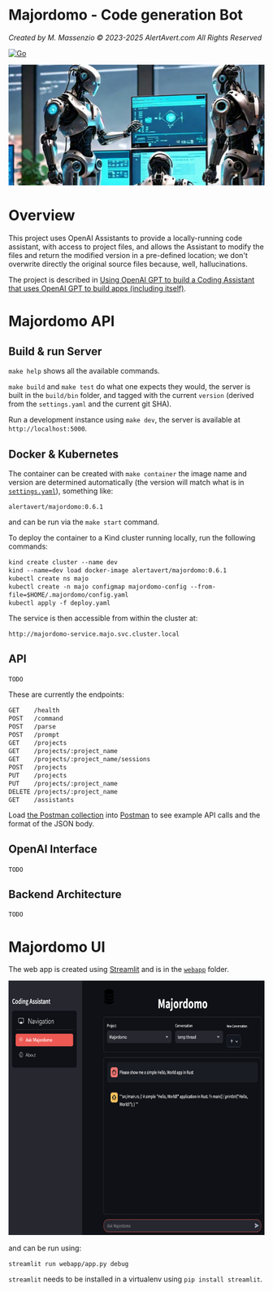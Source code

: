 # Majordomo - Code generation Bot
*Created by M. Massenzio &copy; 2023-2025 AlertAvert.com All Rights Reserved*

[![Go](https://github.com/alertavert/majordomo/actions/workflows/test.yml/badge.svg?branch=main)](https://github.com/alertavert/majordomo/actions/workflows/test.yml)

![Bots, bots everywhere](docs/images/team-of-robots.jpeg)

# Overview

This project uses OpenAI Assistants to provide a locally-running code assistant, with access to project files, and allows the Assistant to modify the files and return the modified version in a pre-defined location; we don't overwrite directly the original source files because, well, hallucinations.

The project is described in [Using OpenAI GPT to build a Coding Assistant that uses OpenAI GPT to build apps (including itself)](https://codetrips.com/2023/11/19/using-openai-gpt-to-build-a-coding-assistant-that-uses-openai-gpt-to-build-apps-including-itself/).


# Majordomo API

## Build & run Server

`make help` shows all the available commands.

`make build` and `make test` do what one expects they would, the server is built in the `build/bin` folder, and tagged with the current `version` (derived from the `settings.yaml` and the current git SHA).

Run a development instance using `make dev`, the server is available at `http://localhost:5000`.

## Docker & Kubernetes

The container can be created with `make container` the image name and version are determined automatically (the version will match what is in [`settings.yaml`](settings.yaml)), something like:

    alertavert/majordomo:0.6.1

and can be run via the `make start` command.

To deploy the container to a Kind cluster running locally, run the following commands:

```shell
kind create cluster --name dev
kind --name=dev load docker-image alertavert/majordomo:0.6.1
kubectl create ns majo
kubectl create -n majo configmap majordomo-config --from-file=$HOME/.majordomo/config.yaml
kubectl apply -f deploy.yaml
```

The service is then accessible from within the cluster at:

    http://majordomo-service.majo.svc.cluster.local

## API

`TODO`

These are currently the endpoints:

```
GET    /health
POST   /command
POST   /parse
POST   /prompt
GET    /projects
GET    /projects/:project_name
GET    /projects/:project_name/sessions
POST   /projects
PUT    /projects
PUT    /projects/:project_name
DELETE /projects/:project_name
GET    /assistants
```

Load [the Postman collection](docs/Majordomo.postman_collection.json) into [Postman]() to see example API calls and the format of the JSON body.

## OpenAI Interface

`TODO`

## Backend Architecture

`TODO`

# Majordomo UI

The web app is created using [Streamlit](https://streamlit.io) and is in the [`webapp`](webapp) folder.

<img src="docs/images/streamlit.png" alt="Streamlit UI" height="500px">

and can be run using:

    streamlit run webapp/app.py debug

`streamlit` needs to be installed in a virtualenv using `pip install streamlit`.
